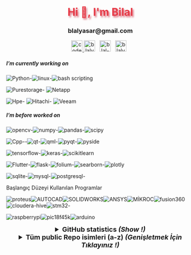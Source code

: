  <h1 align="center" style="color:#e63946;text-shadow: 3px 4px 4px rgba(205, 50, 70, 0.7);">Hi 👋, I'm Bilal</h1>
  
   <p align="center"
    <img src="https://gpvc.arturio.dev/blalyasar" alt="VIEW"> 
  </p>
 
  
<h3 align="center">  
 blalyasar@gmail.com </h3>
<p align="center">
 <a href="https://twitter.com/blalyasar"> <img  alt="codeSTACKr | Twitter" height="30" width="30px" src="https://cdn.jsdelivr.net/npm/simple-icons@v3/icons/twitter.svg" />
 <a href="https://blalyasar.blogspot.com/"><img src="https://cdn.jsdelivr.net/npm/simple-icons@3.0.1/icons/blogger.svg" alt="blalyasar" height="30" width="30"></a>&nbsp;&nbsp;
  <a href="https://www.kaggle.com/blalyasar"><img src="https://cdn.jsdelivr.net/npm/simple-icons@3.0.1/icons/kaggle.svg" alt="blal-yasar-kaggle" height="30" width="30"></a>&nbsp;&nbsp;
<a href="https://medium.com/@blalyasar"><img src="https://cdn.jsdelivr.net/npm/simple-icons@3.0.1/icons/medium.svg" alt="blalyasar" height="30" width="30"></a>&nbsp;&nbsp;

  </p>

##### I’m currently working on
 ![Python](https://img.shields.io/badge/python-1b8bb4?style=for-the-badge&logo=python&logoColor=white)-![linux](https://img.shields.io/badge/linux-1b8bb4?style=for-the-badge&logo=linux&logoColor=white)-![bash scripting](https://img.shields.io/badge/bash-1b8bb4?style=for-the-badge&logo=bash&logoColor=white)
 
 ![Purestorage](https://img.shields.io/badge/purestorage-1b8bb4?style=for-the-badge&logo=purestorage&logoColor=white)-
 ![Netapp](https://img.shields.io/badge/netapp-1b8bb4?style=for-the-badge&logo=Netapp&logoColor=white)
 
 ![Hpe](https://img.shields.io/badge/hpe-1b8bb4?style=for-the-badge&logo=Hpe&logoColor=white)-
 ![Hitachi](https://img.shields.io/badge/hitachi-1b8bb4?style=for-the-badge&logo=Hitachi&logoColor=white)-
 ![Veeam](https://img.shields.io/badge/veeam-1b8bb4?style=for-the-badge&logo=Veeam&logoColor=white)
 
 
##### I’m before worked on
 ![opencv](https://img.shields.io/badge/opencv-1b8bb4?style=for-the-badge&logo=opencv&logoColor=white)-![numpy](https://img.shields.io/badge/numpy-1b8bb4?style=for-the-badge&logo=numpy&logoColor=white)-![pandas](https://img.shields.io/badge/pandas-1b8bb4?style=for-the-badge&logo=pandas&logoColor=white)-![scipy](https://img.shields.io/badge/scipy-1b8bb4?style=for-the-badge&logo=scipy&logoColor=white)
 
 
 ![Cpp](https://img.shields.io/badge/Cpp-1b8bb4?style=for-the-badge&logo=c&logoColor=white)--![qt](https://img.shields.io/badge/qt-1b8bb4?style=for-the-badge&logo=qt&Color=white)-![qml](https://img.shields.io/badge/qml-1b8bb4?style=for-the-badge&logo=qt&logoColor=white)-![pyqt](https://img.shields.io/badge/pyqt-1b8bb4?style=for-the-badge&logo=pyqt&logoColor=white)-![pyside](https://img.shields.io/badge/pyside-1b8bb4?style=for-the-badge&logo=pyside&logoColor=white)
 
 
![tensorflow](https://img.shields.io/badge/tensorflow-1b8bb4?style=for-the-badge&logo=tensorflow&logoColor=white)-![keras](https://img.shields.io/badge/keras-1b8bb4?style=for-the-badge&logo=keras&logoColor=white)-![scikitlearn](https://img.shields.io/badge/scikitlearn-1b8bb4?style=for-the-badge&logo=scikit-learn&logoColor=white)

![Flutter](https://img.shields.io/badge/flutter-1b8bb4?style=for-the-badge&logo=flutter&logoColor=white)-![flask](https://img.shields.io/badge/flask-1b8bb4?style=for-the-badge&logo=flask&logoColor=white)-![folium](https://img.shields.io/badge/folium-1b8bb4?style=for-the-badge&logo=folium&logoColor=white)-![searborn](https://img.shields.io/badge/seaborn-1b8bb4?style=for-the-badge&logo=seaborn&logoColor=white)-![plotly](https://img.shields.io/badge/plotly-1b8bb4?style=for-the-badge&logo=plotly&logoColor=white)
 
 ![sqlite](https://img.shields.io/badge/sqlite-1b8bb4?style=for-the-badge&logo=sqlite&logoColor=white)-![mysql](https://img.shields.io/badge/mysql-1b8bb4?style=for-the-badge&logo=mysql&logoColor=white)-![postgresql](https://img.shields.io/badge/postgresql-1b8bb4?style=for-the-badge&logo=postgresql&logoColor=white)-
 
Başlangıç Düzeyi Kullanılan Programlar

![proteus](https://img.shields.io/badge/Proteus-1b8bb4?style=for-the-badge&logo=proteus&Color=white)![AUTOCAD](https://img.shields.io/badge/AUTOCAD-1b8bb4?style=for-the-badge&logo=AUTOCAD&Color=white)![SOLIDWORKS](https://img.shields.io/badge/SOLIDWORKS-1b8bb4?style=for-the-badge&logo=SOLIDWORKS&Color=white)![ANSYS](https://img.shields.io/badge/ANSYS-1b8bb4?style=for-the-badge&logo=ANSYS&Color=white)![MİKROC](https://img.shields.io/badge/mikroc-1b8bb4?style=for-the-badge&logo=mikroc&Color=white)![fusion360](https://img.shields.io/badge/fusion360-1b8bb4?style=for-the-badge&logo=fusion360&Color=white)![cloudera-hive](https://img.shields.io/badge/clouderahive-1b8bb4?style=for-the-badge&logo=hive&Color=white)![stm32](https://img.shields.io/badge/stm32-1b8bb4?style=for-the-badge&logo=stm32&Color=white)-

![raspberrypi](https://img.shields.io/badge/raspberrypi-1b8bb4?style=for-the-badge&logo=raspberrypi&Color=white)![pic18f45k](https://img.shields.io/badge/pic18f45k-1b8bb4?style=for-the-badge&logo=pic18f45k&Color=white)![arduino](https://img.shields.io/badge/arduino-1b8bb4?style=for-the-badge&logo=&Color=white)
 
 
 
 



[//]: # "![GitHub stats](https://github-readme-stats.vercel.app/api?username=blalyasar&show_icons=true&count_private=true)"
  <details align="center">
    <summary style="font-weight: bold; font-size: 18px">
      <b>GitHub statistics</b>
      <i>(Show !)</i>
    </summary>

  ![blalyasar'in GitHub İstatistikleri](https://github-readme-stats.vercel.app/api?username=blalyasar&show_icons=true&theme=dark)
  
  
  ![blalyasar'in En Çok Kullandığı Diller](https://github-readme-stats.vercel.app/api/top-langs/?username=blalyasar&hide=html,css,jupyter%20notebook,ruby&layout=compact&&theme=dark&langs_count=10)
  
  
![blalyasar'in En Çok Kullandığı Diller](https://github-readme-stats-git-masterrstaa-rickstaa.vercel.app/api?username=blalyasar&show_icons=true&theme=monokai)
 </details>


<details align="center">
    <summary style="font-weight: bold; font-size: 18px">
      <b>Tüm public Repo isimleri (a-z) </b>
      <i>(Genişletmek İçin Tıklayınız !)</i>
    </summary>
 
['awesome-podcasts', 

'basic-weather-app', 

'blalyasar', 

'Camera-app-with-Qt-and-Opencv', 

'Covid19_liveTracker', 

'flask-api-examples', 

'google-github-analysis', 

'HeadPoseEstimation', 

'hospitals-location-tr', 

'my_blog_codes', 

'pandas_for_everyone', 

'pypersongraph', 

'pyside-opencv', 

'pyside-sprint-animate', 

'Python-ile-Kullanici-Tweetlerini-Cekmek',

'python-kivy-cardgame', 

'python-pyqt5-ceviri-uygulamasi', 

'Python-Pyqt5-Periodic-Table', 

'python-pyqt5-sqlite3-arduino-ldr', 

'ram_cpu_measure', 

'tensorflow_object_counting_api', 

'tldr', 'turkey-7region-colormap', 

'twitter-profile-tweet-scrape', 

'u2net-image-background-remove', 

'Udemy_STM32']


</details>

